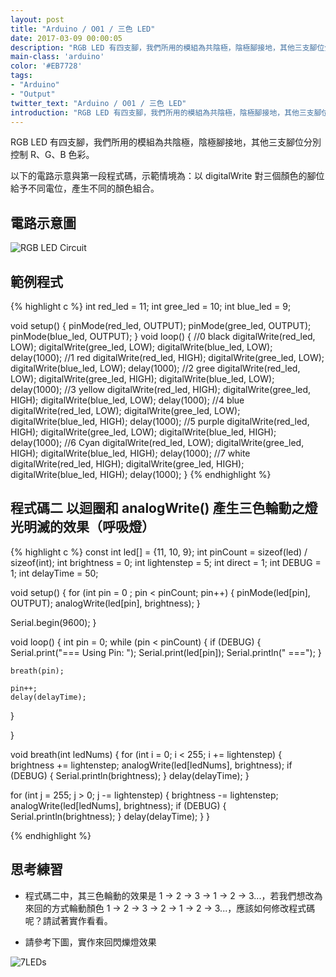 ```yaml
---
layout: post
title: "Arduino / O01 / 三色 LED"
date: 2017-03-09 00:00:05
description: "RGB LED 有四支腳，我們所用的模組為共陰極，陰極腳接地，其他三支腳位分別控制 R、G、B 色彩。"
main-class: 'arduino'
color: '#EB7728'
tags:
- "Arduino"
- "Output"
twitter_text: "Arduino / O01 / 三色 LED"
introduction: "RGB LED 有四支腳，我們所用的模組為共陰極，陰極腳接地，其他三支腳位分別控制 R、G、B 色彩。"
---
```


RGB LED 有四支腳，我們所用的模組為共陰極，陰極腳接地，其他三支腳位分別控制 R、G、B 色彩。

以下的電路示意與第一段程式碼，示範情境為：以 digitalWrite 對三個顏色的腳位給予不同電位，產生不同的顏色組合。

## 電路示意圖

![RGB LED Circuit](/freakhq/assets/img/posts/O01-1.png)

## 範例程式

{% highlight c %}
int red_led = 11;
int gree_led = 10;
int blue_led = 9;

void setup() {
  pinMode(red_led, OUTPUT);
  pinMode(gree_led, OUTPUT);
  pinMode(blue_led, OUTPUT);
}
void loop() {
  //0 black
  digitalWrite(red_led, LOW);
  digitalWrite(gree_led, LOW);
  digitalWrite(blue_led, LOW);
  delay(1000);
  //1 red
  digitalWrite(red_led, HIGH);
  digitalWrite(gree_led, LOW);
  digitalWrite(blue_led, LOW);
  delay(1000);
  //2 gree
  digitalWrite(red_led, LOW);
  digitalWrite(gree_led, HIGH);
  digitalWrite(blue_led, LOW);
  delay(1000);
  //3 yellow
  digitalWrite(red_led, HIGH);
  digitalWrite(gree_led, HIGH);
  digitalWrite(blue_led, LOW);
  delay(1000);
  //4 blue
  digitalWrite(red_led, LOW);
  digitalWrite(gree_led, LOW);
  digitalWrite(blue_led, HIGH);
  delay(1000);
  //5 purple
  digitalWrite(red_led, HIGH);
  digitalWrite(gree_led, LOW);
  digitalWrite(blue_led, HIGH);
  delay(1000);
  //6 Cyan
  digitalWrite(red_led, LOW);
  digitalWrite(gree_led, HIGH);
  digitalWrite(blue_led, HIGH);
  delay(1000);
  //7   white
  digitalWrite(red_led, HIGH);
  digitalWrite(gree_led, HIGH);
  digitalWrite(blue_led, HIGH);
  delay(1000);
}
{% endhighlight %}

## 程式碼二 以迴圈和 analogWrite() 產生三色輪動之燈光明滅的效果（呼吸燈）

{% highlight c %}
const int led[] = {11, 10, 9};
int pinCount = sizeof(led) / sizeof(int);
int brightness = 0;
int lightenstep = 5;
int direct = 1;
int DEBUG = 1;
int delayTime = 50;

void setup() {
  for (int pin = 0 ; pin < pinCount; pin++) {
    pinMode(led[pin], OUTPUT);
    analogWrite(led[pin], brightness);
  }

  Serial.begin(9600);
}

void loop() {
  int pin = 0;
  while (pin < pinCount) {
    if (DEBUG) {
      Serial.print("=== Using Pin: ");
      Serial.print(led[pin]);
      Serial.println(" ===");
    }

    breath(pin);

    pin++;
    delay(delayTime);
  }

}

void breath(int ledNums) {
  for (int i = 0; i < 255; i += lightenstep) {
    brightness += lightenstep;
    analogWrite(led[ledNums], brightness);
    if (DEBUG) {
      Serial.println(brightness);
    }
    delay(delayTime);
  }

  for (int j = 255; j > 0; j -= lightenstep) {
    brightness -= lightenstep;
    analogWrite(led[ledNums], brightness);
    if (DEBUG) {
      Serial.println(brightness);
    }
    delay(delayTime);
  }
}

{% endhighlight %}

## 思考練習

* 程式碼二中，其三色輪動的效果是 1 -> 2 -> 3 -> 1 -> 2 -> 3...，若我們想改為來回的方式輪動顏色 1 -> 2 -> 3 -> 2 -> 1 -> 2 -> 3...，應該如何修改程式碼呢？請試著實作看看。

* 請參考下圖，實作來回閃爍燈效果

![7LEDs](/freakhq/assets/img/posts/7LEDs.jpg)